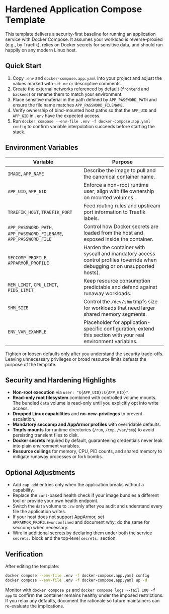 # Hardened Application Compose Template

This template delivers a security-first baseline for running an application service with Docker Compose. It assumes your workload is reverse-proxied (e.g., by Traefik), relies on Docker secrets for sensitive data, and should run happily on any modern Linux host.

## Quick Start

1. Copy `.env` and `docker-compose.app.yaml` into your project and adjust the values marked with `set-me` or descriptive comments.
2. Create the external networks referenced by default (`frontend` and `backend`) or rename them to match your environment.
3. Place sensitive material in the path defined by `APP_PASSWORD_PATH` and ensure the file name matches `APP_PASSWORD_FILENAME`.
4. Verify ownership of bind-mounted host paths so that the `APP_UID` and `APP_GID` in `.env` have the expected access.
5. Run `docker compose --env-file .env -f docker-compose.app.yaml config` to confirm variable interpolation succeeds before starting the stack.

## Environment Variables

| Variable | Purpose |
| --- | --- |
| `IMAGE`, `APP_NAME` | Describe the image to pull and the canonical container name. |
| `APP_UID`, `APP_GID` | Enforce a non-root runtime user; align with file ownership on mounted volumes. |
| `TRAEFIK_HOST`, `TRAEFIK_PORT` | Feed routing rules and upstream port information to Traefik labels. |
| `APP_PASSWORD_PATH`, `APP_PASSWORD_FILENAME`, `APP_PASSWORD_FILE` | Control how Docker secrets are loaded from the host and exposed inside the container. |
| `SECCOMP_PROFILE`, `APPARMOR_PROFILE` | Harden the container with syscall and mandatory access control profiles (override when debugging or on unsupported hosts). |
| `MEM_LIMIT`, `CPU_LIMIT`, `PIDS_LIMIT` | Keep resource consumption predictable and defend against runaway workloads. |
| `SHM_SIZE` | Control the `/dev/shm` tmpfs size for workloads that need larger shared memory segments. |
| `ENV_VAR_EXAMPLE` | Placeholder for application-specific configuration; extend this section with your real environment variables. |

Tighten or loosen defaults only after you understand the security trade-offs. Leaving unnecessary privileges or broad resource limits defeats the purpose of the template.

## Security and Hardening Highlights

- **Non-root execution** via `user: "${APP_UID}:${APP_GID}"`.
- **Read-only root filesystem** combined with controlled volume mounts. The bundled `data` volume is read-only until you explicitly opt into write access.
- **Dropped Linux capabilities** and **no-new-privileges** to prevent escalation.
- **Mandatory seccomp and AppArmor profiles** with overridable defaults.
- **Tmpfs mounts** for runtime directories (`/run`, `/tmp`, `/var/tmp`) to avoid persisting transient files to disk.
- **Docker secrets** required by default, guaranteeing credentials never leak into plain environment variables.
- **Resource ceilings** for memory, CPU, PID counts, and shared memory to mitigate runaway processes or fork bombs.

## Optional Adjustments

- Add `cap_add` entries only when the application breaks without a capability.
- Replace the `curl`-based health check if your image bundles a different tool or provide your own health endpoint.
- Switch the `data` volume to `:rw` only after you audit and understand every file the application writes.
- If your host does not support AppArmor, set `APPARMOR_PROFILE=unconfined` and document why; do the same for seccomp when necessary.
- Wire in additional secrets by declaring them under both the service `secrets:` block and the top-level `secrets:` section.

## Verification

After editing the template:

```bash
docker compose --env-file .env -f docker-compose.app.yaml config
docker compose --env-file .env -f docker-compose.app.yaml up -d
```

Monitor with `docker compose ps` and `docker compose logs --tail 100 -f app` to confirm the container remains healthy under the imposed restrictions. If you relax any defaults, document the rationale so future maintainers can re-evaluate the implications.
